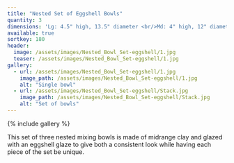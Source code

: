 ```yaml
---
title: "Nested Set of Eggshell Bowls"
quantity: 3
dimensions: 'Lg: 4.5" high, 13.5" diameter <br/>Md: 4" high, 12" diameter <br/>Sm: 3.5" high, 10.25" diameter'
available: true
sortkey: 180
header:
  image: /assets/images/Nested_Bowl_Set-eggshell/1.jpg
  teaser: /assets/images/Nested_Bowl_Set-eggshell/1.jpg
gallery:
  - url: /assets/images/Nested_Bowl_Set-eggshell/1.jpg
    image_path: /assets/images/Nested_Bowl_Set-eggshell/1.jpg
    alt: "Single bowl"
  - url: /assets/images/Nested_Bowl_Set-eggshell/Stack.jpg
    image_path: /assets/images/Nested_Bowl_Set-eggshell/Stack.jpg
    alt: "Set of bowls"
---
```


{% include gallery %}

This set of three nested mixing bowls is made of midrange clay and glazed with an eggshell glaze to give both a consistent look while having each piece of the set be unique.

